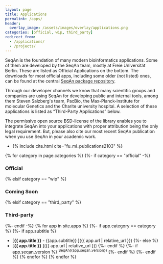 ```yaml
---
layout: page
title: Applications
permalink: /apps/
header:
  overlay_image: /assets/images/overlay/applications.png
categories: [official, wip, third_party]
redirect_from: 
  - /applications/
  - /projects/
---
```


SeqAn is the foundation of many modern bioinformatics applications. Some of them are developed by the SeqAn team, mostly
at Freie Universität Berlin. These are listed as Official Applications on the bottom. The downloads for most official
apps, including some older (not listed) ones, can be found at the central [SeqAn package
repository](http://packages.seqan.de/).

Through our developer channels we know that many scientific groups and companies are using SeqAn for developing public
and internal tools, among them Steven Salzberg's team, PacBio, the Max-Planck-Institute for molecular Genetics and the
Charite university hospital. A selection of these applications is listed as “Third-Party Applications” below.

The permissive open source BSD-license of the library enables you to integrate SeqAn into your applications with proper
attribution being the only legal requirement. But, please also cite our most recent SeqAn publication when you use SeqAn
in your academic work.
<ul>
<li>{% include cite.html cite="fu_mi_publications2103" %}</li>
</ul>


{% for category in page.categories %}
{%- if category == "official" -%}
### Official
{% elsif category == "wip" %}
### Coming Soon
{% elsif category == "third_party" %}
### Third-party
{%- endif -%}
{% for app in site.apps %}
{%- if app.category == category %}
{%- if app.subtitle %}
* [**{{ app.title }}** - {{app.subtitle}} ]({{ app.url | relative_url }})
{%- else %}
* [**{{ app.title }}** ]({{ app.url | relative_url }})
{%- endif %}
{%- if app.seqan_version %}
<sup><span class="seqan-version-badge-{{app.seqan_version}}">SeqAn{{app.seqan_version}}</span></sup>
{%- endif %}
{%- endif %}
{% endfor %}
{% endfor %}
